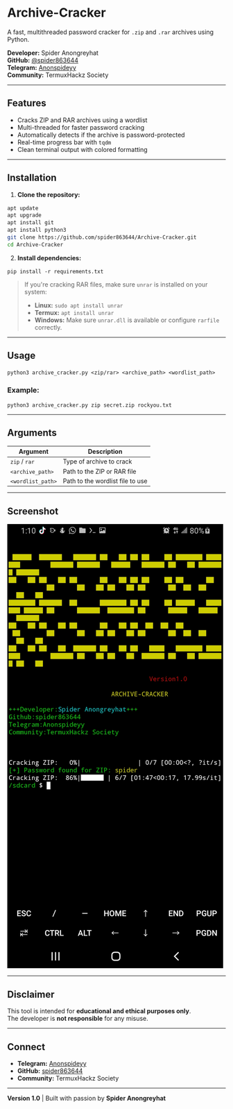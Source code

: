 # Archive-Cracker

A fast, multithreaded password cracker for `.zip` and `.rar` archives using Python.

**Developer:** Spider Anongreyhat  
**GitHub:** [@spider863644](https://github.com/spider863644)  
**Telegram:** [Anonspideyy](https://t.me/Anonspideyy)  
**Community:** TermuxHackz Society

---

## Features

- Cracks ZIP and RAR archives using a wordlist
- Multi-threaded for faster password cracking
- Automatically detects if the archive is password-protected
- Real-time progress bar with `tqdm`
- Clean terminal output with colored formatting

---

## Installation

1. **Clone the repository:**

```bash
apt update
apt upgrade
apt install git
apt install python3
git clone https://github.com/spider863644/Archive-Cracker.git
cd Archive-Cracker
```
2. **Install dependencies:**
```
pip install -r requirements.txt
```
> If you're cracking RAR files, make sure `unrar` is installed on your system:
>
> - **Linux:** `sudo apt install unrar`
> - **Termux:** `apt install unrar`
> - **Windows:** Make sure `unrar.dll` is available or configure `rarfile` correctly.

---

## Usage
```
python3 archive_cracker.py <zip/rar> <archive_path> <wordlist_path>
```

### Example:
```
python3 archive_cracker.py zip secret.zip rockyou.txt
```

---

## Arguments

| Argument          | Description                        |
|-------------------|------------------------------------|
| `zip` / `rar`     | Type of archive to crack           |
| `<archive_path>`  | Path to the ZIP or RAR file        |
| `<wordlist_path>` | Path to the wordlist file to use   |

---

## Screenshot

![Archive Cracker Screenshot](cracker.jpg)

---

## Disclaimer

This tool is intended for **educational and ethical purposes only**.  
The developer is **not responsible** for any misuse.

---

## Connect

- **Telegram:** [Anonspideyy](https://t.me/Anonspideyy)
- **GitHub:** [spider863644](https://github.com/spider863644)
- **Community:** TermuxHackz Society

---

**Version 1.0** | Built with passion by **Spider Anongreyhat**
